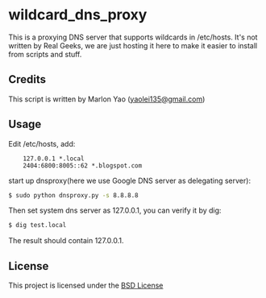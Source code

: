 wildcard_dns_proxy
==================

This is a proxying DNS server that supports wildcards in /etc/hosts.  It's not written by Real Geeks, we are just hosting it here to make it easier to install from scripts and stuff.

## Credits

This script is written by Marlon Yao (yaolei135@gmail.com)

## Usage

Edit /etc/hosts, add:
```
    127.0.0.1 *.local
    2404:6800:8005::62 *.blogspot.com
```

start up dnsproxy(here we use Google DNS server as delegating server):

```bash
$ sudo python dnsproxy.py -s 8.8.8.8
```

Then set system dns server as 127.0.0.1, you can verify it by dig:

```bash
$ dig test.local
```

The result should contain 127.0.0.1.

## License

This project is licensed under the [BSD License](http://opensource.org/licenses/BSD-3-Clause)
